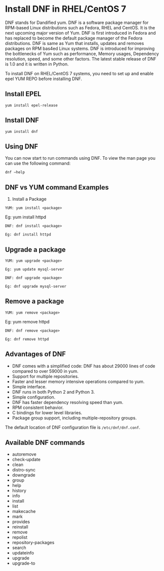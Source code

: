 # Install DNF in RHEL/CentOS 7

DNF stands for Dandified yum. DNF is a software package manager for RPM-based Linux distributions such as Fedora, RHEL and CentOS. It is the next upcoming major version of Yum. DNF is first introduced in Fedora and has replaced to become the default package manager of the Fedora distributions. DNF is same as Yum that installs, updates and removes packages on RPM bas4ed Linux systems. DNF is introduced for improving the bottlenecks of Yum such as performance, Memory usages, Dependency resolution, speed, and some other factors. The latest stable release of DNF is 1.0 and it is written in Python.

To install DNF on RHEL/CentOS 7 systems, you need to set up and enable epel YUM REPO before installing DNF.

## Install EPEL

```shell
yum install epel-release
```

## Install DNF

```shell
yum install dnf
```

## Using DNF

You can now start to run commands using DNF. To view the man page you can use the following command:

```shell
dnf –help
```

## DNF vs YUM command Examples

1. Install a Package

```shell
YUM: yum install <package>
```

Eg: yum install httpd

```shell
DNF: dnf install <package>
```

```shell
Eg: dnf install httpd
```

## Upgrade a package

```shell
YUM: yum upgrade <package>
```

```shell
Eg: yum update mysql-server
```

```shell
DNF: dnf upgrade <package>
```

```shell
Eg: dnf upgrade mysql-server
```

## Remove a package

```shell
YUM: yum remove <package>
```

Eg: yum remove httpd

```shell
DNF: dnf remove <package>
```

```shell
Eg: dnf remove httpd
```

## Advantages of DNF

- DNF comes with a simplified code: DNF has about 29000 lines of code compared to over 59000 in yum.
- Support for multiple repositories.
- Faster and lesser memory intensive operations compared to yum.
- Simple interface.
- DNF runs in both Python 2 and Python 3.
- Simple configuration.
- DNF has faster dependency resolving speed than yum.
- RPM consistent behavior.
- C bindings for lower level libraries.
- Package group support, including multiple-repository groups.

The default location of DNF configuration file is `/etc/dnf/dnf.conf`.

## Available DNF commands

- autoremove
- check-update
- clean
- distro-sync
- downgrade
- group
- help
- history
- info
- install
- list
- makecache
- mark
- provides
- reinstall
- remove
- repolist
- repository-packages
- search
- updateinfo
- upgrade
- upgrade-to
